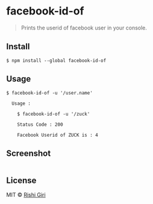# facebook-id-of

> Prints the userid of facebook user in your console.

## Install

```
$ npm install --global facebook-id-of
```

## Usage

```
$ facebook-id-of -u '/user.name'

  Usage :

    $ facebook-id-of -u '/zuck'

    Status Code : 200

    Facebook Userid of ZUCK is : 4

```
## Screenshot

<img src="http://rishigiri.com/github/fb.png" alt="">

## License

MIT © [Rishi Giri](http://rishigiri.com)